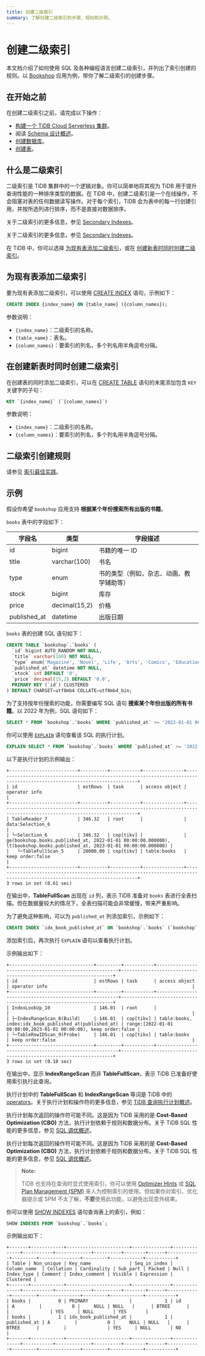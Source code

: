 ```yaml
---
title: 创建二级索引
summary: 了解创建二级索引的步骤、规则和示例。
---
```


# 创建二级索引

本文档介绍了如何使用 SQL 及各种编程语言创建二级索引，并列出了索引创建的规则。以 [Bookshop](/develop/dev-guide-bookshop-schema-design.md) 应用为例，带你了解二级索引的创建步骤。

## 在开始之前

在创建二级索引之前，请完成以下操作：

- [构建一个 TiDB Cloud Serverless 集群](/develop/dev-guide-build-cluster-in-cloud.md)。
- 阅读 [Schema 设计概述](/develop/dev-guide-schema-design-overview.md)。
- [创建数据库](/develop/dev-guide-create-database.md)。
- [创建表](/develop/dev-guide-create-table.md)。

## 什么是二级索引

二级索引是 TiDB 集群中的一个逻辑对象。你可以简单地将其视为 TiDB 用于提升查询性能的一种排序类型的数据。在 TiDB 中，创建二级索引是一个在线操作，不会阻塞对表的任何数据读写操作。对于每个索引，TiDB 会为表中的每一行创建引用，并按所选列进行排序，而不是直接对数据排序。

<CustomContent platform="tidb">

关于二级索引的更多信息，参见 [Secondary Indexes](/best-practices/tidb-best-practices.md#secondary-index)。

</CustomContent>

<CustomContent platform="tidb-cloud">

关于二级索引的更多信息，参见 [Secondary Indexes](https://docs.pingcap.com/tidb/stable/tidb-best-practices#secondary-index)。

</CustomContent>

在 TiDB 中，你可以选择 [为现有表添加二级索引](#add-a-secondary-index-to-an-existing-table)，或在 [创建新表时同时创建二级索引](#create-a-secondary-index-when-creating-a-new-table)。

## 为现有表添加二级索引

要为现有表添加二级索引，可以使用 [CREATE INDEX](/sql-statements/sql-statement-create-index.md) 语句，示例如下：

```sql
CREATE INDEX {index_name} ON {table_name} ({column_names});
```

参数说明：

- `{index_name}`：二级索引的名称。
- `{table_name}`：表名。
- `{column_names}`：要索引的列名，多个列名用半角逗号分隔。

## 在创建新表时同时创建二级索引

在创建表的同时添加二级索引，可以在 [CREATE TABLE](/sql-statements/sql-statement-create-table.md) 语句的末尾添加包含 `KEY` 关键字的子句：

```sql
KEY `{index_name}` (`{column_names}`)
```

参数说明：

- `{index_name}`：二级索引的名称。
- `{column_names}`：要索引的列名，多个列名用半角逗号分隔。

## 二级索引创建规则

请参见 [索引最佳实践](/develop/dev-guide-index-best-practice.md)。

## 示例

假设你希望 `bookshop` 应用支持 **根据某个年份搜索所有出版的书籍**。

`books` 表中的字段如下：

| 字段名       | 类型             | 字段描述                                                         |
|--------------|------------------|------------------------------------------------------------------|
| id           | bigint           | 书籍的唯一 ID                                                    |
| title        | varchar(100)     | 书名                                                             |
| type         | enum             | 书的类型（例如，杂志、动画、教学辅助等）                         |
| stock        | bigint           | 库存                                                             |
| price        | decimal(15,2)    | 价格                                                             |
| published_at | datetime         | 出版日期                                                         |

`books` 表的创建 SQL 语句如下：

```sql
CREATE TABLE `bookshop`.`books` (
  `id` bigint AUTO_RANDOM NOT NULL,
  `title` varchar(100) NOT NULL,
  `type` enum('Magazine', 'Novel', 'Life', 'Arts', 'Comics', 'Education & Reference', 'Humanities & Social Sciences', 'Science & Technology', 'Kids', 'Sports') NOT NULL,
  `published_at` datetime NOT NULL,
  `stock` int DEFAULT '0',
  `price` decimal(15,2) DEFAULT '0.0',
  PRIMARY KEY (`id`) CLUSTERED
) DEFAULT CHARSET=utf8mb4 COLLATE=utf8mb4_bin;
```

为了支持按年份搜索的功能，你需要编写 SQL 语句 **搜索某个年份出版的所有书籍**。以 2022 年为例，SQL 语句如下：

```sql
SELECT * FROM `bookshop`.`books` WHERE `published_at` >= '2022-01-01 00:00:00' AND `published_at` < '2023-01-01 00:00:00';
```

你可以使用 [`EXPLAIN`](/sql-statements/sql-statement-explain.md) 语句查看该 SQL 的执行计划。

```sql
EXPLAIN SELECT * FROM `bookshop`.`books` WHERE `published_at` >= '2022-01-01 00:00:00' AND `published_at` < '2023-01-01 00:00:00';
```

以下是执行计划的示例输出：

```
+-------------------------+----------+-----------+---------------+--------------------------------------------------------------------------------------------------------------------------+
| id                      | estRows  | task      | access object | operator info                                                                                                            |
+-------------------------+----------+-----------+---------------+--------------------------------------------------------------------------------------------------------------------------+
| TableReader_7           | 346.32   | root      |               | data:Selection_6                                                                                                         |
| └─Selection_6           | 346.32   | cop[tikv] |               | ge(bookshop.books.published_at, 2022-01-01 00:00:00.000000), lt(bookshop.books.published_at, 2023-01-01 00:00:00.000000) |
|   └─TableFullScan_5     | 20000.00 | cop[tikv] | table:books   | keep order:false                                                                                                         |
+-------------------------+----------+-----------+---------------+--------------------------------------------------------------------------------------------------------------------------+
3 rows in set (0.61 sec)
```

在输出中，**TableFullScan** 出现在 `id` 列，表示 TiDB 准备对 `books` 表进行全表扫描。但在数据量较大的情况下，全表扫描可能会非常缓慢，带来严重影响。

为了避免这种影响，可以为 `published_at` 列添加索引，示例如下：

```sql
CREATE INDEX `idx_book_published_at` ON `bookshop`.`books` (`bookshop`.`books`.`published_at`);
```

添加索引后，再次执行 `EXPLAIN` 语句以查看执行计划。

示例输出如下：

```
+-------------------------------+---------+-----------+--------------------------------------------------------+-------------------------------------------------------------------+
| id                            | estRows | task      | access object                                          | operator info                                                     |
+-------------------------------+---------+-----------+--------------------------------------------------------+-------------------------------------------------------------------+
| IndexLookUp_10                | 146.01  | root      |                                                        |                                                                   |
| ├─IndexRangeScan_8(Build)     | 146.01  | cop[tikv] | table:books, index:idx_book_published_at(published_at) | range:[2022-01-01 00:00:00,2023-01-01 00:00:00), keep order:false |
| └─TableRowIDScan_9(Probe)     | 146.01  | cop[tikv] | table:books                                            | keep order:false                                                  |
+-------------------------------+---------+-----------+--------------------------------------------------------+-------------------------------------------------------------------+
3 rows in set (0.18 sec)
```

在输出中，显示 **IndexRangeScan** 而非 **TableFullScan**，表示 TiDB 已准备好使用索引执行此查询。

执行计划中的 **TableFullScan** 和 **IndexRangeScan** 等词是 TiDB 中的 [operators](/explain-overview.md#operator-overview)。关于执行计划和操作符的更多信息，参见 [TiDB 查询执行计划概述](/explain-overview.md)。

<CustomContent platform="tidb">

执行计划每次返回的操作符可能不同。这是因为 TiDB 采用的是 **Cost-Based Optimization (CBO)** 方法，执行计划依赖于规则和数据分布。关于 TiDB SQL 性能的更多信息，参见 [SQL 调优概述](/sql-tuning-overview.md)。

</CustomContent>

<CustomContent platform="tidb-cloud">

执行计划每次返回的操作符可能不同。这是因为 TiDB 采用的是 **Cost-Based Optimization (CBO)** 方法，执行计划依赖于规则和数据分布。关于 TiDB SQL 性能的更多信息，参见 [SQL 调优概述](/tidb-cloud/tidb-cloud-sql-tuning-overview.md)。

</CustomContent>

> **Note:**
>
> TiDB 也支持在查询时显式使用索引，你可以使用 [Optimizer Hints](/optimizer-hints.md) 或 [SQL Plan Management (SPM)](/sql-plan-management.md) 来人为控制索引的使用。但如果你对索引、优化器提示或 SPM 不太了解，**不要**使用此功能，以避免出现意外结果。

你可以使用 [SHOW INDEXES](/sql-statements/sql-statement-show-indexes.md) 语句查询表上的索引，例如：

```sql
SHOW INDEXES FROM `bookshop`.`books`;
```

示例输出如下：

```
+-------+------------+-----------------------+--------------+--------------+-----------+-------------+----------+--------+------+------------+---------+---------------+---------+------------+-----------+
| Table | Non_unique | Key_name              | Seq_in_index | Column_name  | Collation | Cardinality | Sub_part | Packed | Null | Index_type | Comment | Index_comment | Visible | Expression | Clustered |
+-------+------------+-----------------------+--------------+--------------+-----------+-------------+----------+--------+------+------------+---------+---------------+---------+------------+-----------+
| books |          0 | PRIMARY               |            1 | id           | A         |           0 |     NULL | NULL   |      | BTREE      |         |               | YES     | NULL       | YES       |
| books |          1 | idx_book_published_at |            1 | published_at | A         |           0 |     NULL | NULL   |      | BTREE      |         |               | YES     | NULL       | NO        |
+-------+------------+-----------------------+--------------+--------------+-----------+-------------+----------+--------+------+------------+---------+---------------+---------+------------+-----------+
```
